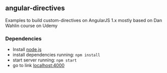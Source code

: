 ## angular-directives

Examples to build custom-directives on AngularJS 1.x mostly based on Dan Wahlin course on Udemy

### Dependencies
* Install [node.js](http://nodejs.org/) 
* install dependencies running: `npm install`
* start server running: `npm start`
* go to link [localhost:4000](http://localhost:4000) 
